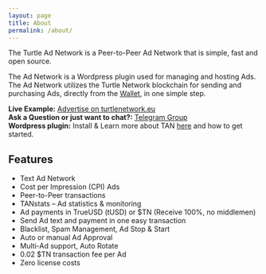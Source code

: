 ```yaml
---
layout: page
title: About
permalink: /about/
---
```


The Turtle Ad Network is a Peer-to-Peer Ad Network that is simple, fast and open source.

The Ad Network is a Wordpress plugin used for managing and hosting Ads.<br/>
The Ad Network utilizes the Turtle Network blockchain for sending and purchasing Ads, directly from the [Wallet](https://wallet.turtlenetwork.eu), in one simple step.

**Live Example:** [Advertise on turtlenetwork.eu](https://www.turtlenetwork.eu/advertise) <br/>
**Ask a Question or just want to chat?:** [Telegram Group](https://t.me/turtleadnetwork) <br/>
**Wordpress plugin:** Install & Learn more about TAN [here](https://wordpress.org/plugins/turtle-ad-network) and how to get started.

## Features

- Text Ad Network
- Cost per Impression (CPI) Ads
- Peer-to-Peer transactions
- TANstats – Ad statistics & monitoring
- Ad payments in TrueUSD (tUSD) or $TN (Receive 100%, no middlemen)
- Send Ad text and payment in one easy transaction
- Blacklist, Spam Management, Ad Stop & Start
- Auto or manual Ad Approval
- Multi-Ad support, Auto Rotate
- 0.02 $TN transaction fee per Ad
- Zero license costs
